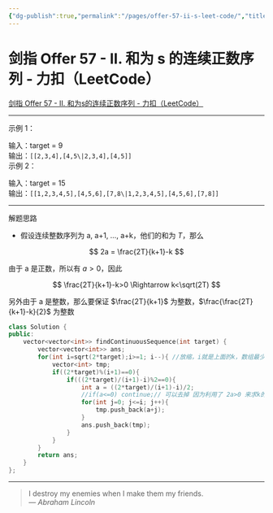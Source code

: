 ```yaml
---
{"dg-publish":true,"permalink":"/pages/offer-57-ii-s-leet-code/","title":"剑指 Offer 57 - II. 和为 s 的连续正数序列 - 力扣（LeetCode）","tags":["leetcode","连续序列"]}
---
```



# 剑指 Offer 57 - II. 和为 s 的连续正数序列 - 力扣（LeetCode）

[剑指 Offer 57 - II. 和为s的连续正数序列 - 力扣（LeetCode）](https://leetcode.cn/problems/he-wei-sde-lian-xu-zheng-shu-xu-lie-lcof/)

---

示例 1：

输入：target = 9  
输出：``[[2,3,4],[4,5\|2,3,4],[4,5]]``  
示例 2：

输入：target = 15  
输出：``[[1,2,3,4,5],[4,5,6],[7,8\|1,2,3,4,5],[4,5,6],[7,8]]``

---

解题思路

- 假设连续整数序列为 a, a+1, …, a+k，他们的和为 $T$，那么

$$
2a = \frac{2T}{k+1}-k
$$

由于 a 是正数，所以有 $a>0$，因此

$$
\frac{2T}{k+1}-k>0 \Rightarrow k<\sqrt(2T)
$$

另外由于 a 是整数，那么要保证 $\frac{2T}{k+1}$ 为整数，$\frac{\frac{2T}{k+1}-k}{2}$ 为整数

```cpp
class Solution {
public:
    vector<vector<int>> findContinuousSequence(int target) {
        vector<vector<int>> ans;
        for(int i=sqrt(2*target);i>=1; i--){ //放缩，i就是上面的k，数组最少两个，所以i>=1
            vector<int> tmp;
            if((2*target)%(i+1)==0){
                if(((2*target)/(i+1)-i)%2==0){
                    int a = ((2*target)/(i+1)-i)/2;
                    //if(a<=0) continue;// 可以去掉 因为利用了 2a>0 来求k的范围                    
                    for(int j=0; j<=i; j++){
                        tmp.push_back(a+j);
                    }
                    ans.push_back(tmp);
                }
            }
        }
        return ans;
    }
};

```

---

> I destroy my enemies when I make them my friends.  
> — <cite>Abraham Lincoln</cite>

